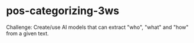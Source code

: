 # pos-categorizing-3ws
Challenge: Create/use AI models that can extract "who", "what" and "how" from a given text.
